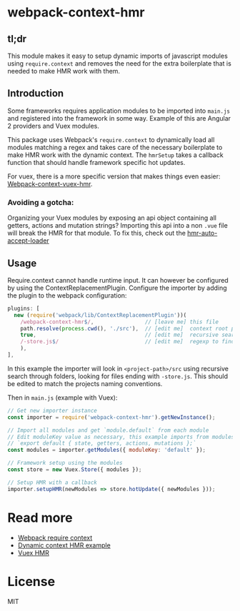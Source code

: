 # webpack-context-hmr

## tl;dr
This module makes it easy to setup dynamic imports of javascript modules using 
`require.context` and removes the need for the extra boilerplate that is needed to make HMR work with them.

## Introduction
Some frameworks requires application modules to be imported into `main.js` and registered into the framework in some way. Example of this are Angular 2 providers and Vuex modules.

This package uses Webpack's `require.context` to dynamically load all modules matching a regex and takes care of the necessary boilerplate to make HMR work with the dynamic context. The `hmrSetup` takes a callback function that should handle framework specific hot updates.

For vuex, there is a more specific version that makes things even easier: [Webpack-context-vuex-hmr](https://github.com/presidenten/webpack-context-vuex-hmr).

### Avoiding a gotcha: 
Organizing your Vuex modules by exposing an api object containing all getters, actions and mutation strings? Importing this api into a non `.vue` file will break the HMR for that module. To fix this, check out the [hmr-auto-accept-loader](https://github.com/presidenten/hmr-auto-accept-loader)

## Usage
Require.context cannot handle runtime input. It can however be configured by using the ContextReplacementPlugin.
Configure the importer by adding the plugin to the webpack configuration:
```javascript
plugins: [
  new (require('webpack/lib/ContextReplacementPlugin'))(
    /webpack-context-hmr$/,                // [leave me] this file
    path.resolve(process.cwd(), './src'),  // [edit me]  context root path
    true,                                  // [edit me]  recursive search
    /-store.js$/                           // [edit me]  regexp to find modules
    ),
],
```
In this example the importer will look in `<project-path>/src` using recursive search through folders, looking for files ending with `-store.js`. This should be edited to match the projects naming conventions. 


Then in `main.js` (example with Vuex):
```javascript
// Get new importer instance
const importer = require('webpack-context-hmr').getNewInstance();

// Import all modules and get `module.default` from each module
// Edit moduleKey value as necessary, this example imports from modules using:
// `export default { state, getters, actions, mutations };`
const modules = importer.getModules({ moduleKey: 'default' });

// Framework setup using the modules
const store = new Vuex.Store({ modules });

// Setup HMR with a callback
importer.setupHMR(newModules => store.hotUpdate({ newModules }));
```

# Read more
- [Webpack require context](https://webpack.github.io/docs/context.html)
- [Dynamic context HMR example](https://github.com/AlexLeung/webpack-hot-module-reload-with-context-example)
- [Vuex HMR](https://vuex.vuejs.org/en/hot-reload.html)

# License
MIT
